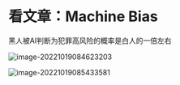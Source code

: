# 看文章：Machine Bias

黑人被AI判断为犯罪高风险的概率是白人的一倍左右

![image-20221019084623203](C:\Users\vigor\AppData\Roaming\Typora\typora-user-images\image-20221019084623203.png)

![image-20221019085433581](C:\Users\vigor\AppData\Roaming\Typora\typora-user-images\image-20221019085433581.png)